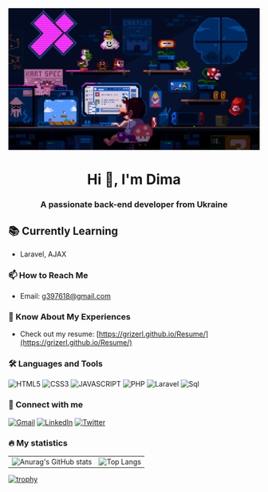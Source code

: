 <div align="center">
  <img src="./git_foto.gif" alt="Main picture" width="600"/>
</div>

<h1 align="center">Hi 👋, I'm Dima</h1>
<h3 align="center">A passionate back-end developer from Ukraine</h3>

## 📚 Currently Learning
- Laravel, AJAX

### 📫 How to Reach Me
- Email: [g397618@gmail.com](mailto:g397618@gmail.com)

### 📄 Know About My Experiences
- Check out my resume: [https://grizerl.github.io/Resume/](https://grizerl.github.io/Resume/)

### 🛠 Languages and Tools

![HTML5](https://img.shields.io/badge/-HTML5-090909?style=for-the-badge&logo=html5&logoColor=ff9900)
![CSS3](https://img.shields.io/badge/-CSS3-090909?style=for-the-badge&logo=css3&logoColor=0066ff)
![JAVASCRIPT](https://img.shields.io/badge/-JAVASCRIPT-090909?style=for-the-badge&logo=javascript&logoColor=ffff00)
![PHP](https://img.shields.io/badge/-PHP-090909?style=for-the-badge&logo=php&logoColor=9966ff)
![Laravel](https://img.shields.io/badge/-Laravel-090909?style=for-the-badge&logo=Laravel&logoColor=ff3300)
![Sql](https://img.shields.io/badge/-Sql-090909?style=for-the-badge&logo=mysql&logoColor=00648B)

### 📕 Connect with me

[![Gmail](https://img.shields.io/badge/-Gmail-090909?style=for-the-badge&logo=gmail)](https://mail.google.com/mail/u/0/?ogbl&hl=uk#inbox)
[![LinkedIn](https://img.shields.io/badge/-LinkedIn-090909?style=for-the-badge&logo=linkedIn&logoColor=007BB6)]()
[![Twitter](https://img.shields.io/badge/-Twitter-090909?style=for-the-badge&logo=Twitter&logoColor=1C9DEB)](https://x.com/DimaPavlih7561)

### 🔥 My statistics

<div align="center">
  <table>
    <tr>
      <td>
        <img src="https://github-readme-stats.vercel.app/api?username=Grizerl&show_icons=true&theme=dark" alt="Anurag's GitHub stats" width="400" />
      </td>
      <td>
        <img src="https://github-readme-stats.vercel.app/api/top-langs/?username=Grizerl&layout=compact&show_icons=true&theme=dark" alt="Top Langs" width="300" />
      </td>
    </tr>
  </table>
</div>


[![trophy](https://github-profile-trophy.vercel.app/?username=Grizerl&theme=onedark)](https://github.com/ryo-ma/github-profile-trophy)



